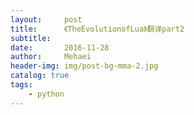 ```yaml
---
layout:     post
title:      《TheEvolutionofLua》翻译part2
subtitle:   
date:       2016-11-28
author:     Mehaei
header-img: img/post-bg-mma-2.jpg
catalog: true
tags:
    - python
---
```

<!--?xml version="1.0" encoding="UTF-8"?-->
